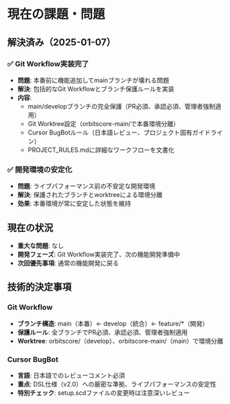 # 現在の課題・問題

## 解決済み（2025-01-07）

### ✅ Git Workflow実装完了
- **問題**: 本番前に機能追加してmainブランチが壊れる問題
- **解決**: 包括的なGit Workflowとブランチ保護ルールを実装
- **内容**:
  - main/developブランチの完全保護（PR必須、承認必須、管理者強制適用）
  - Git Worktree設定（orbitscore-main/で本番環境分離）
  - Cursor BugBotルール（日本語レビュー、プロジェクト固有ガイドライン）
  - PROJECT_RULES.mdに詳細なワークフローを文書化

### ✅ 開発環境の安定化
- **問題**: ライブパフォーマンス前の不安定な開発環境
- **解決**: 保護されたブランチとworktreeによる環境分離
- **効果**: 本番環境が常に安定した状態を維持

## 現在の状況

- **重大な問題**: なし
- **開発フェーズ**: Git Workflow実装完了、次の機能開発準備中
- **次回優先事項**: 通常の機能開発に戻る

## 技術的決定事項

### Git Workflow
- **ブランチ構造**: main（本番）← develop（統合）← feature/*（開発）
- **保護ルール**: 全ブランチでPR必須、承認必須、管理者強制適用
- **Worktree**: orbitscore/（develop）、orbitscore-main/（main）で環境分離

### Cursor BugBot
- **言語**: 日本語でのレビューコメント必須
- **重点**: DSL仕様（v2.0）への厳密な準拠、ライブパフォーマンスの安定性
- **特別チェック**: setup.scdファイルの変更時は注意深いレビュー